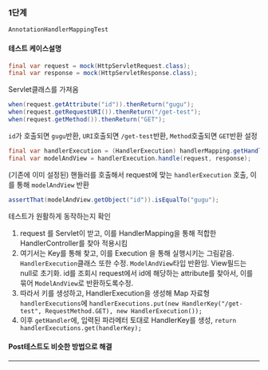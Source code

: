 ### 1단계

``AnnotationHandlerMappingTest``

#### 테스트 케이스설명

```java
final var request = mock(HttpServletRequest.class);
final var response = mock(HttpServletResponse.class);
```

Servlet클래스를 가져옴

```java
when(request.getAttribute("id")).thenReturn("gugu");
when(request.getRequestURI()).thenReturn("/get-test");
when(request.getMethod()).thenReturn("GET");
```

`id`가 호출되면 `gugu`반환,  `URI`호출되면 `/get-test`반환, `Method`호출되면 `GET`반환 설정

```java
final var handlerExecution = (HandlerExecution) handlerMapping.getHandler(request);
final var modelAndView = handlerExecution.handle(request, response);
```

(기존에 이미 설정된) 핸들러를 호출해서 request에 맞는 `handlerExecution` 호출, 이를 통해 `modelAndView` 반환

```java
assertThat(modelAndView.getObject("id")).isEqualTo("gugu");
```

테스트가 원활하게 동작하는지 확인

1. request 를 Servlet이 받고, 이를 HandlerMapping을 통해 적합한 HandlerController를 찾아 적용시킴
2. 여기서는 Key를 통해 찾고, 이를 Execution 을 통해 실행시키는 그림같음.
   `HandlerExecution`클래스 또한 수정. `ModelAndView`타입 반환임. View필드는 null로 초기화.
   id를 조회시 request에서 id에 해당하는 attribute를 찾아서, 이를 묶어 `ModelAndView`로 반환하도록수정.
3. 따라서 키를 생성하고, HandlerExecution을 생성해 Map 자료형 `handlerExecutions`에
   `handlerExecutions.put(new HandlerKey("/get-test", RequestMethod.GET), new HandlerExecution());`
4. 이후 `getHandler`에, 입력된 파라메터 토대로 HandlerKey를 생성, `return handlerExecutions.get(handlerKey);`

#### Post테스트도 비슷한 방법으로 해결

---

